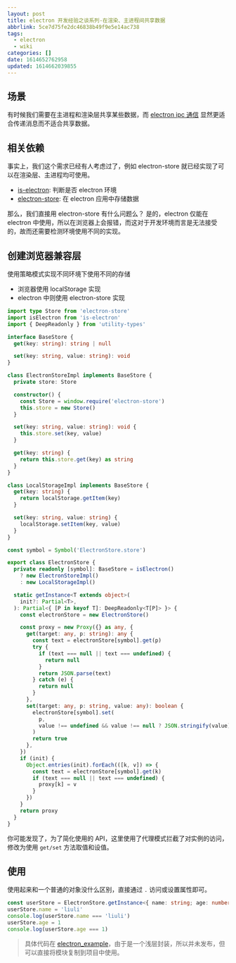 ```yaml
---
layout: post
title: electron 开发经验之谈系列-在渲染、主进程间共享数据
abbrlink: 5ce7d75fe2dc46838b49f9e5e14ac738
tags:
  - electron
  - wiki
categories: []
date: 1614652762958
updated: 1614662039855
---
```


## 场景

有时候我们需要在主进程和渲染层共享某些数据，而 [electron ipc 通信](/p/76393a60949c47c7add910df0206734c) 显然更适合传递消息而不适合共享数据。

## 相关依赖

事实上，我们这个需求已经有人考虑过了，例如 electron-store 就已经实现了可以在渲染层、主进程均可使用。

- [is-electron](https://www.npmjs.com/package/is-electron): 判断是否 electron 环境
- [electron-store](https://www.npmjs.com/package/electron-store): 在 electron 应用中存储数据

那么，我们直接用 electron-store 有什么问题么？
是的，electron 仅能在 electron 中使用，所以在浏览器上会报错，而这对于开发环境而言是无法接受的，故而还需要检测环境使用不同的实现。

## 创建浏览器兼容层

使用策略模式实现不同环境下使用不同的存储

- 浏览器使用 localStorage 实现
- electron 中则使用 electron-store 实现

```ts
import type Store from 'electron-store'
import isElectron from 'is-electron'
import { DeepReadonly } from 'utility-types'

interface BaseStore {
  get(key: string): string | null

  set(key: string, value: string): void
}

class ElectronStoreImpl implements BaseStore {
  private store: Store

  constructor() {
    const Store = window.require('electron-store')
    this.store = new Store()
  }

  set(key: string, value: string): void {
    this.store.set(key, value)
  }

  get(key: string) {
    return this.store.get(key) as string
  }
}

class LocalStorageImpl implements BaseStore {
  get(key: string) {
    return localStorage.getItem(key)
  }

  set(key: string, value: string) {
    localStorage.setItem(key, value)
  }
}

const symbol = Symbol('ElectronStore.store')

export class ElectronStore {
  private readonly [symbol]: BaseStore = isElectron()
    ? new ElectronStoreImpl()
    : new LocalStorageImpl()

  static getInstance<T extends object>(
    init?: Partial<T>,
  ): Partial<{ [P in keyof T]: DeepReadonly<T[P]> }> {
    const electronStore = new ElectronStore()

    const proxy = new Proxy({} as any, {
      get(target: any, p: string): any {
        const text = electronStore[symbol].get(p)
        try {
          if (text === null || text === undefined) {
            return null
          }
          return JSON.parse(text)
        } catch (e) {
          return null
        }
      },
      set(target: any, p: string, value: any): boolean {
        electronStore[symbol].set(
          p,
          value !== undefined && value !== null ? JSON.stringify(value) : value,
        )
        return true
      },
    })
    if (init) {
      Object.entries(init).forEach(([k, v]) => {
        const text = electronStore[symbol].get(k)
        if (text === null || text === undefined) {
          proxy[k] = v
        }
      })
    }
    return proxy
  }
}
```

你可能发现了，为了简化使用的 API，这里使用了代理模式拦截了对实例的访问，修改为使用 `get/set` 方法取值和设值。

## 使用

使用起来和一个普通的对象没什么区别，直接通过 `.` 访问或设置属性即可。

```ts
const userStore = ElectronStore.getInstance<{ name: string; age: number }>()
userStore.name = 'liuli'
console.log(userStore.name === 'liuli')
userStore.age = 1
console.log(userStore.age === 1)
```

> 具体代码在 [electron\_example](https://github.com/rxliuli/electron_example/blob/ed158e9d013d7138697c76b52ddefb4748fe1af0/libs/electron-util/src/ElectronStore.ts#L40)，由于是一个浅层封装，所以并未发布，但可以直接将模块复制到项目中使用。
